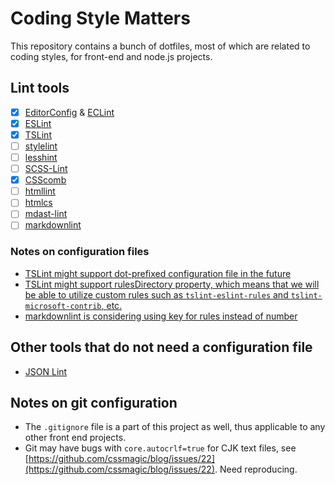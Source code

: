 # Coding Style Matters

This repository contains a bunch of dotfiles, most of which are related to coding styles, for front-end and node.js projects.

## Lint tools

- [x] [EditorConfig](http://editorconfig.org/) & [ECLint](https://github.com/jedmao/eclint)
- [x] [ESLint](http://eslint.org/)
- [x] [TSLint](http://palantir.github.io/tslint/)
- [ ] [stylelint](https://github.com/stylelint/stylelint)
- [ ] [lesshint](https://github.com/lesshint/lesshint)
- [ ] [SCSS-Lint](https://github.com/brigade/scss-lint)
- [x] [CSScomb](http://csscomb.com/)
- [ ] [htmllint](http://htmllint.github.io/)
- [ ] [htmlcs](https://github.com/ecomfe/htmlcs)
- [ ] [mdast-lint](https://github.com/wooorm/mdast-lint)
- [ ] [markdownlint](https://github.com/DavidAnson/markdownlint)

### Notes on configuration files

- [TSLint might support dot-prefixed configuration file in the future](https://github.com/palantir/tslint/issues/315#issuecomment-74350035)
- [TSLint might support rulesDirectory property, which means that we will be able to utilize custom rules such as `tslint-eslint-rules` and `tslint-microsoft-contrib`, etc.](https://github.com/palantir/tslint/pull/800)
- [markdownlint is considering using key for rules instead of number](https://github.com/DavidAnson/markdownlint/issues/1)

## Other tools that do not need a configuration file

- [JSON Lint](https://github.com/zaach/jsonlint)

## Notes on git configuration

- The `.gitignore` file is a part of this project as well, thus applicable to any other front end projects.
- Git may have bugs with `core.autocrlf=true` for CJK text files, see [https://github.com/cssmagic/blog/issues/22](https://github.com/cssmagic/blog/issues/22). Need reproducing.
